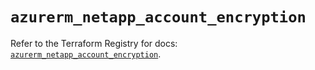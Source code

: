 # `azurerm_netapp_account_encryption`

Refer to the Terraform Registry for docs: [`azurerm_netapp_account_encryption`](https://registry.terraform.io/providers/hashicorp/azurerm/4.34.0/docs/resources/netapp_account_encryption).
